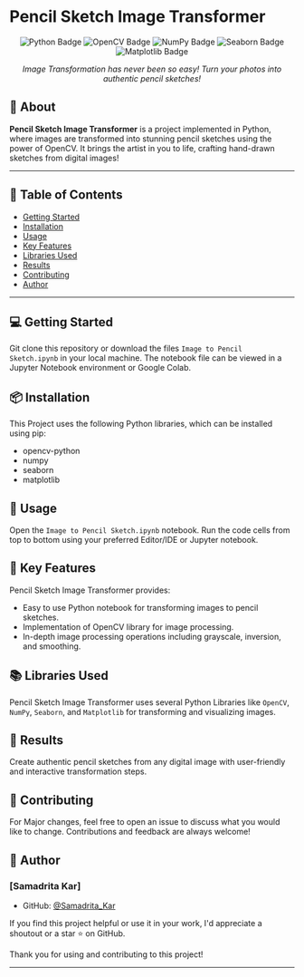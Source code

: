 # Pencil Sketch Image Transformer
<div align="center">

![Python Badge](https://img.shields.io/badge/python-3.x-blue?logo=python) ![OpenCV Badge](https://img.shields.io/badge/OpenCV-Library%20Used-red) ![NumPy Badge](https://img.shields.io/badge/NumPy-Library%20Used-lightgrey) ![Seaborn Badge](https://img.shields.io/badge/Seaborn-Library%20Used-yellow) ![Matplotlib Badge](https://img.shields.io/badge/Matplotlib-Library%20Used-yellowgreen)

*Image Transformation has never been so easy! Turn your photos into authentic pencil sketches!*

</div>

## :dart: **About**
**Pencil Sketch Image Transformer** is a project implemented in Python, where images are transformed into stunning pencil sketches using the power of OpenCV. It brings the artist in you to life, crafting hand-drawn sketches from digital images!

---

## :pushpin: **Table of Contents**
- [Getting Started](#getting-started)
- [Installation](#installation)
- [Usage](#usage)
- [Key Features](#key-features)
- [Libraries Used](#libraries-used)
- [Results](#results)
- [Contributing](#contributing)
- [Author](#Author)

---

## :computer: **Getting Started**
Git clone this repository or download the files `Image to Pencil Sketch.ipynb` in your local machine. The notebook file can be viewed in a Jupyter Notebook environment or Google Colab.

## :package: **Installation**

This Project uses the following Python libraries, which can be installed using pip:

- opencv-python
- numpy
- seaborn
- matplotlib

## :rocket: **Usage**

Open the `Image to Pencil Sketch.ipynb` notebook. Run the code cells from top to bottom using your preferred Editor/IDE or Jupyter notebook.

## :tada: **Key Features**

Pencil Sketch Image Transformer provides:

- Easy to use Python notebook for transforming images to pencil sketches.
- Implementation of OpenCV library for image processing.
- In-depth image processing operations including grayscale, inversion, and smoothing.

## :books: **Libraries Used**

Pencil Sketch Image Transformer uses several Python Libraries like `OpenCV`, `NumPy`, `Seaborn`, and `Matplotlib` for transforming and visualizing images.

## :art: **Results**

Create authentic pencil sketches from any digital image with user-friendly and interactive transformation steps.

## :handshake: **Contributing**

For Major changes, feel free to open an issue to discuss what you would like to change. Contributions and feedback are always welcome!

## :memo: **Author**

### [Samadrita Kar]

- GitHub: [@Samadrita_Kar](https://github.com/SAMADRITA-KAR)

If you find this project helpful or use it in your work, I'd appreciate a shoutout or a star ⭐️ on GitHub.

Thank you for using and contributing to this project!

---  
